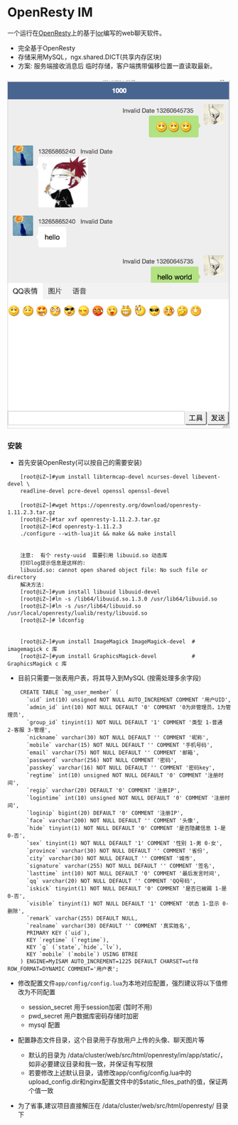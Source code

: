 # OpenResty IM 

一个运行在[OpenResty](http://openresty.org)上的基于[lor](https://github.com/sumory/lor)编写的web聊天软件。

- 完全基于OpenResty
- 存储采用MySQL，ngx.shared.DICT(共享内存区块) 
- 方案: 服务端接收消息后 临时存储，客户端携带偏移位置一直读取最新。


###
![im](/im/app/static/avatar/im.png)
### 安装

- 首先安装OpenResty(可以按自己的需要安装)

```
    [root@iZ~]#yum install libtermcap-devel ncurses-devel libevent-devel \
    readline-devel pcre-devel openssl openssl-devel 
     
    [root@iZ~]#wget https://openresty.org/download/openresty-1.11.2.3.tar.gz
    [root@iZ~]#tar xvf openresty-1.11.2.3.tar.gz
    [root@iZ~]#cd openresty-1.11.2.3
    ./configure --with-luajit && make && make install


    注意:  有个 resty-uuid  需要引用 libuuid.so 动态库
    打印log提示信息是这样的:
    libuuid.so: cannot open shared object file: No such file or directory
    解决方法: 
    [root@iZ~]#yum install libuuid libuuid-devel 
    [root@iZ~]#ln -s /lib64/libuuid.so.1.3.0 /usr/lib64/libuuid.so
    [root@iZ~]#ln -s /usr/lib64/libuuid.so /usr/local/openresty/lualib/resty/libuuid.so
    [root@iZ~]# ldconfig
    
    
    [root@iZ~]#yum install ImageMagick ImageMagick-devel  # imagemagick c 库
    [root@iZ~]#yum install GraphicsMagick-devel           # GraphicsMagick c 库

```
 
- 目前只需要一张表用户表，将其导入到MySQL   (按需处理多余字段)

```
	CREATE TABLE `mg_user_member` (
	  `uid` int(10) unsigned NOT NULL AUTO_INCREMENT COMMENT '用户UID',
	  `admin_id` int(10) NOT NULL DEFAULT '0' COMMENT '0为非管理员，1为管理员',
	  `group_id` tinyint(1) NOT NULL DEFAULT '1' COMMENT '类型 1-普通 2-客服 3-管理',
	  `nickname` varchar(30) NOT NULL DEFAULT '' COMMENT '昵称',
	  `mobile` varchar(15) NOT NULL DEFAULT '' COMMENT '手机号码',
	  `email` varchar(75) NOT NULL DEFAULT '' COMMENT '邮箱',
	  `password` varchar(256) NOT NULL COMMENT '密码',
	  `passkey` varchar(16) NOT NULL DEFAULT '' COMMENT '密码key',
	  `regtime` int(10) unsigned NOT NULL DEFAULT '0' COMMENT '注册时间',
	  `regip` varchar(20) DEFAULT '0' COMMENT '注册IP',
	  `logintime` int(10) unsigned NOT NULL DEFAULT '0' COMMENT '注册时间',
	  `loginip` bigint(20) DEFAULT '0' COMMENT '注册IP',
	  `face` varchar(200) NOT NULL DEFAULT '' COMMENT '头像', 
	  `hide` tinyint(1) NOT NULL DEFAULT '0' COMMENT '是否隐藏信息 1-是　0-否', 
	  `sex` tinyint(1) NOT NULL DEFAULT '1' COMMENT '性别 1-男 0-女',
	  `province` varchar(30) NOT NULL DEFAULT '' COMMENT '省份',
	  `city` varchar(30) NOT NULL DEFAULT '' COMMENT '城市',
	  `signature` varchar(255) NOT NULL DEFAULT '' COMMENT '签名',
	  `lasttime` int(10) NOT NULL DEFAULT '0' COMMENT '最后发言时间',   
	  `qq` varchar(20) NOT NULL DEFAULT '' COMMENT 'QQ号码', 
	  `iskick` tinyint(1) NOT NULL DEFAULT '0' COMMENT '是否已被踢 1-是 0-否',
	  `visible` tinyint(1) NOT NULL DEFAULT '1' COMMENT '状态 1-显示 0-删除',
	  `remark` varchar(255) DEFAULT NULL,
	  `realname` varchar(30) DEFAULT '' COMMENT '真实姓名',
	  PRIMARY KEY (`uid`),
	  KEY `regtime` (`regtime`),
	  KEY `g` (`state`,`hide`,`lv`),
	  KEY `mobile` (`mobile`) USING BTREE
	) ENGINE=MyISAM AUTO_INCREMENT=1225 DEFAULT CHARSET=utf8 ROW_FORMAT=DYNAMIC COMMENT='用户表';

```


- 修改配置文件`app/config/config.lua`为本地对应配置，强烈建议将以下值修改为不同配置
	- session_secret 用于session加密 (暂时不用) 
	- pwd_secret 用户数据库密码存储时加密   
	- mysql 配置
	
- 配置静态文件目录，这个目录用于存放用户上传的头像、聊天图片等
	- 默认的目录为 /data/cluster/web/src/html/openresty/im/app/static/，如非必要建议目录和我一致，并保证有写权限
	- 若要修改上述默认目录，请修改app/config/config.lua中的upload_config.dir和nginx配置文件中的$static_files_path的值，保证两个值一致
 
 
- 为了省事,建议项目直接解压在 /data/cluster/web/src/html/openresty/ 目录下




